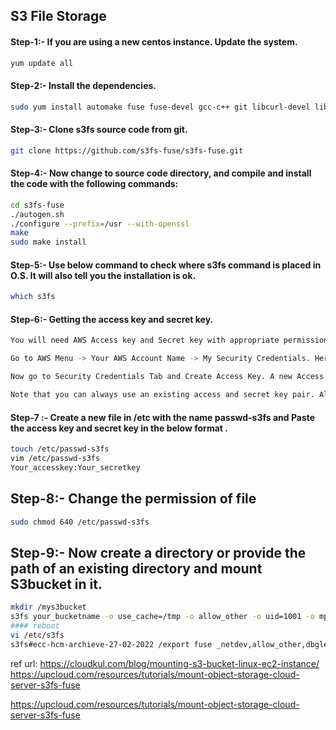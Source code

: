 ## S3 File Storage

#### Step-1:- If you are using a new centos instance. Update the system.
```sh 
yum update all
```
#### Step-2:- Install the dependencies.
```sh 
sudo yum install automake fuse fuse-devel gcc-c++ git libcurl-devel libxml2-devel make openssl-devel
```
#### Step-3:- Clone s3fs source code from git.
```sh 
git clone https://github.com/s3fs-fuse/s3fs-fuse.git
```
#### Step-4:- Now change to source code  directory, and compile and install the code with the following commands:
```sh 
cd s3fs-fuse
./autogen.sh
./configure --prefix=/usr --with-openssl
make
sudo make install
```
#### Step-5:- Use below command to check where s3fs command is placed in O.S. It will also tell you the installation is ok.
```sh 
which s3fs
```
#### Step-6:- Getting the access key and secret key.
```sh 
You will need AWS Access key and Secret key with appropriate permissions in order to access your s3 bucket from your EC2 instance. You can easily manage your user permissions from IAM (Identity and Access Management) Service provided by AWS. Create an IAM user with S3 full access(or with a role with sufficient permissions) or use root credentials of your Account. Here we will use the root credentials for simplicity.

Go to AWS Menu -> Your AWS Account Name -> My Security Credentials. Here your IAM console will appear. You have to go to Users > Your Account name and under permissions Tab, check whether you have sufficient access on S3 bucket. If not, you can manually assign an existing  “S3 Full-Access” policy or create a new policy with sufficient permissions.

Now go to Security Credentials Tab and Create Access Key. A new Access Key and Secret Key pair will be generated. Here you can see access key and secret key (secret key is visible when you click on show tab) which you can also download. Copy these both keys separately.

Note that you can always use an existing access and secret key pair. Alternatively, you can also create a new IAM user and assign it sufficient permissions to generate the access and secret key.
```
#### Step-7 :- Create a new file in /etc with the name passwd-s3fs and Paste the access key and secret key in the below format .
```sh 
touch /etc/passwd-s3fs
vim /etc/passwd-s3fs
Your_accesskey:Your_secretkey
```
## Step-8:- Change the permission of file
```sh 
sudo chmod 640 /etc/passwd-s3fs
```
## Step-9:- Now create a directory or provide the path of an existing directory and mount S3bucket in it.
```sh 
mkdir /mys3bucket
s3fs your_bucketname -o use_cache=/tmp -o allow_other -o uid=1001 -o mp_umask=002 -o multireq_max=5 /mys3bucket
#### reboot
vi /etc/s3fs
s3fs#ecc-hcm-archieve-27-02-2022 /export fuse _netdev,allow_other,dbglevel=info,url=https://s3.amazonaws.com,iam_role=auto,multireq_max=500 0 0
```

ref url: https://cloudkul.com/blog/mounting-s3-bucket-linux-ec2-instance/
         https://upcloud.com/resources/tutorials/mount-object-storage-cloud-server-s3fs-fuse

https://upcloud.com/resources/tutorials/mount-object-storage-cloud-server-s3fs-fuse
